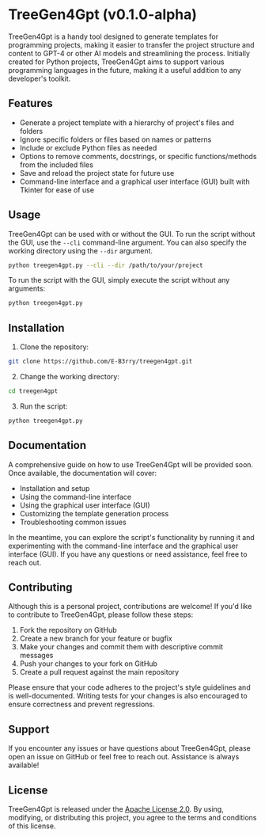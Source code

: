 # TreeGen4Gpt (v0.1.0-alpha)

TreeGen4Gpt is a handy tool designed to generate templates for programming projects, making it easier to transfer the project structure and content to GPT-4 or other AI models and streamlining the process. Initially created for Python projects, TreeGen4Gpt aims to support various programming languages in the future, making it a useful addition to any developer's toolkit.

## Features

- Generate a project template with a hierarchy of project's files and folders
- Ignore specific folders or files based on names or patterns
- Include or exclude Python files as needed
- Options to remove comments, docstrings, or specific functions/methods from the included files
- Save and reload the project state for future use
- Command-line interface and a graphical user interface (GUI) built with Tkinter for ease of use

## Usage

TreeGen4Gpt can be used with or without the GUI. To run the script without the GUI, use the `--cli` command-line argument. You can also specify the working directory using the `--dir` argument.

```bash
python treegen4gpt.py --cli --dir /path/to/your/project
```

To run the script with the GUI, simply execute the script without any arguments:

```bash
python treegen4gpt.py
```

## Installation

1. Clone the repository:

```bash
git clone https://github.com/E-B3rry/treegen4gpt.git
```

2. Change the working directory:

```bash
cd treegen4gpt
```

3. Run the script:

```bash
python treegen4gpt.py
```

## Documentation

A comprehensive guide on how to use TreeGen4Gpt will be provided soon. Once available, the documentation will cover:

- Installation and setup
- Using the command-line interface
- Using the graphical user interface (GUI)
- Customizing the template generation process
- Troubleshooting common issues

In the meantime, you can explore the script's functionality by running it and experimenting with the command-line interface and the graphical user interface (GUI). If you have any questions or need assistance, feel free to reach out.

## Contributing

Although this is a personal project, contributions are welcome! If you'd like to contribute to TreeGen4Gpt, please follow these steps:

1. Fork the repository on GitHub
2. Create a new branch for your feature or bugfix
3. Make your changes and commit them with descriptive commit messages
4. Push your changes to your fork on GitHub
5. Create a pull request against the main repository

Please ensure that your code adheres to the project's style guidelines and is well-documented. Writing tests for your changes is also encouraged to ensure correctness and prevent regressions.

## Support

If you encounter any issues or have questions about TreeGen4Gpt, please open an issue on GitHub or feel free to reach out. Assistance is always available!

## License

TreeGen4Gpt is released under the [Apache License 2.0](LICENSE). By using, modifying, or distributing this project, you agree to the terms and conditions of this license.
